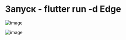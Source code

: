 # Запуск - flutter run -d Edge


![image](https://github.com/user-attachments/assets/82653fcc-ab95-4b63-8639-6d537a9d4658)



![image](https://github.com/user-attachments/assets/b979125e-887c-450e-ae94-ce9be65ad198)
